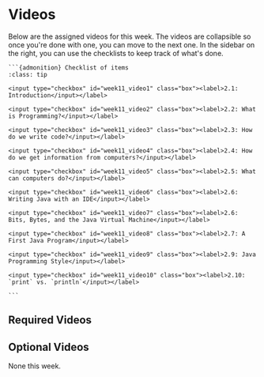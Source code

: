 # Videos

Below are the assigned videos for this week. 
The videos are collapsible so once you're done with one, you can move to the next one.
In the sidebar on the right, you can use the checklists to keep track of what's done.

````{margin}
```{admonition} Checklist of items
:class: tip

<input type="checkbox" id="week11_video1" class="box"><label>2.1: Introduction</input></label>

<input type="checkbox" id="week11_video2" class="box"><label>2.2: What is Programming?</input></label>

<input type="checkbox" id="week11_video3" class="box"><label>2.3: How do we write code?</input></label>

<input type="checkbox" id="week11_video4" class="box"><label>2.4: How do we get information from computers?</input></label>

<input type="checkbox" id="week11_video5" class="box"><label>2.5: What can computers do?</input></label>

<input type="checkbox" id="week11_video6" class="box"><label>2.6: Writing Java with an IDE</input></label>

<input type="checkbox" id="week11_video7" class="box"><label>2.6: Bits, Bytes, and the Java Virtual Machine</input></label>

<input type="checkbox" id="week11_video8" class="box"><label>2.7: A First Java Program</input></label>

<input type="checkbox" id="week11_video9" class="box"><label>2.9: Java Programming Style</input></label>

<input type="checkbox" id="week11_video10" class="box"><label>2.10: `print` vs. `println`</input></label>

```
````

## Required Videos


## Optional Videos

None this week.